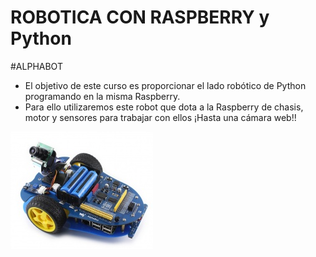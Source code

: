 # ROBOTICA CON RASPBERRY y Python
#ALPHABOT

* El objetivo de este curso es proporcionar el lado robótico de Python programando en la misma Raspberry.
* Para ello utilizaremos este robot que dota a la Raspberry de chasis, motor y sensores para trabajar con ellos ¡Hasta una cámara web!!

![](/assets/apphabot1.png)
